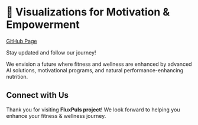 
# 🌟 Visualizations for Motivation & Empowerment

[GitHub Page](https://fluxpuls.github.io/Visualizations.github.io/)


Stay updated and follow our journey!

We envision a future where fitness and wellness are enhanced by advanced AI solutions, motivational programs, and natural performance-enhancing nutrition.


## Connect with Us
Thank you for visiting **FluxPuls  project**! We look forward to helping you enhance your fitness & wellness journey.
